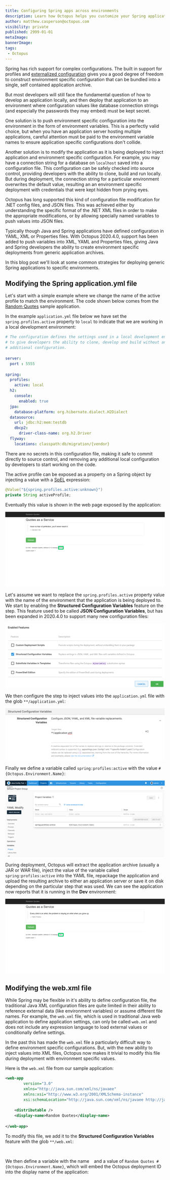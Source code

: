 ```yaml
---
title: Configuring Spring apps across environments
description: Learn how Octopus helps you customize your Spring applications as they are deployed across multiple environments
author: matthew.casperson@octopus.com
visibility: private
published: 2999-01-01
metaImage: 
bannerImage: 
tags:
 - Octopus
---
```


Spring has rich support for complex configurations. The built in support for profiles and [externalized configuration](https://docs.spring.io/spring-boot/docs/current/reference/html/spring-boot-features.html#boot-features-external-config) gives you a good degree of freedom to construct environment specific configuration that can be bundled into a single, self contained application archive.

But most developers will still face the fundamental question of how to develop an application locally, and then deploy that application to an environment where configuration values like database connection strings (and especially the passwords they may embed) must be kept secret.

One solution is to push environment specific configuration into the environment in the form of environment variables. This is a perfectly valid choice, but when you have an application server hosting multiple applications, careful attention must be paid to the environment variable names to ensure application specific configurations don't collide.

Another solution is to modify the application as it is being deployed to inject application and environment specific configuration. For example, you may have a connection string for a database on `localhost` saved into a configuration file. This configuration can be safely checked into source control, providing developers with the ability to clone, build and run locally. But during deployment, the connection string for a particular environment overwrites the default value, resulting an an environment specific deployment with credentials that were kept hidden from prying eyes.

Octopus has long supported this kind of configuration file modification for .NET config files, and JSON files. This was achieved either by understanding the specific format of the .NET XML files in order to make the appropriate modifications, or by allowing specially named variables to push values into JSON files. 

Typically though Java and Spring applications have defined configuration in YAML, XML or Properties files. With Octopus 2020.4.0, support has been added to push variables into XML, YAML and Properties files, giving Java and Spring developers the ability to create environment specific deployments from generic application archives.

In this blog post we'll look at some common strategies for deploying generic Spring applications to specific environments.

## Modifying the Spring application.yml file

Let's start with a simple example where we change the name of the active profile to match the environment. The code shown below comes from the [Random Quotes](https://github.com/OctopusSamples/RandomQuotes-Java) sample application.

In the example `application.yml` file below we have set the `spring.profiles.active` property to `local` to indicate that we are working in a local development environment:

```YAML
# The configuration defines the settings used in a local development environment
# to give developers the ability to clone, develop and build without any
# additional configuration.

server:
  port : 5555

spring:
  profiles:
    active: local
  h2:
    console:
      enabled: true
  jpa:
    database-platform: org.hibernate.dialect.H2Dialect
  datasource:
    url: jdbc:h2:mem:testdb
    dbcp2:
      driver-class-name: org.h2.Driver
  flyway:
    locations: classpath:db/migration/{vendor}
```

There are no secrets in this configuration file, making it safe to commit directly to source control, and removing any additional local configuration by developers to start working on the code.

The active profile can be exposed as a property on a Spring object by injecting a value with a [SpEL](https://docs.spring.io/spring/docs/4.3.10.RELEASE/spring-framework-reference/html/expressions.html) expression:

```Java
@Value("${spring.profiles.active:unknown}")
private String activeProfile;
```

Eventually this value is shown in the web page exposed by the application:

![](local-dev.png "width=500")

Let's assume we want to replace the `spring.profiles.active` property value with the name of the environment that the application is being deployed to. We start by enabling the **Structured Configuration Variables** feature on the step. This feature used to be called **JSON Configuration Variables**, but has been expanded in 2020.4.0 to support many new configuration files:

![](step-feature.png "width=500")

We then configure the step to inject values into the `application.yml` file with the glob `**/application.yml`:

![](file-glob.png "width=500")

Finally we define a variable called `spring:profiles:active` with the value `#{Octopus.Environment.Name}`:

![](variables.png "width=500")

During deployment, Octopus will extract the application archive (usually a JAR or WAR file), inject the value of the variable called `spring:profiles:active` into the YAML file, repackage the application and upload the resulting archive to either an application server or save it on disk depending on the particular step that was used. We can see the application now reports that it is running in the **Dev** environment:

![](dev-environment.png "width=500")

## Modifying the web.xml file

While Spring may be flexible in it's ability to define configuration file, the traditional Java XML configuration files are quite limited in their ability to reference external data (like environment variables) or assume different file names. For example, the `web.xml` file, which is used in traditional Java web application to define application settings, can only be called `web.xml` and does not include any expression language to load external values or conditionally define settings.

In the past this has made the `web.xml` file a particularly difficult way to define environment specific configurations. But, with the new ability to inject values into XML files, Octopus now makes it trivial to modify this file during deployment with environment specific values.

Here is the `web.xml` file from our sample application:

```xml
<web-app
        version="3.0"
        xmlns="http://java.sun.com/xml/ns/javaee"
        xmlns:xsi="http://www.w3.org/2001/XMLSchema-instance"
        xsi:schemaLocation="http://java.sun.com/xml/ns/javaee http://java.sun.com/xml/ns/javaee/web-app_3_0.xsd">

    <distributable />
    <display-name>Random Quotes</display-name>

</web-app>
```

To modify this file, we add it to the **Structured Configuration Variables** feature with the glob `**/web.xml`:

![]()

We then define a variable with the name ` ` and a value of `Random Quotes #{Octopus.Environment.Name}`, which will embed the Octopus deployment ID into the display name of the application:

![]()

